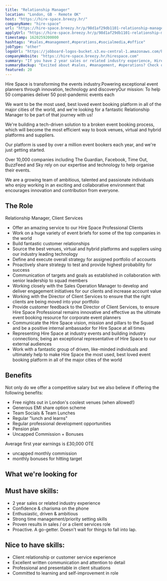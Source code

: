 ```yaml
---
title: "Relationship Manager"
location: "London, GB - Remote OK"
host: "https://hire-space.breezy.hr/"
companyName: "hire-space"
url: "https://hire-space.breezy.hr/p/98d1af29db1101-relationship-manager"
applyUrl: "https://hire-space.breezy.hr/p/98d1af29db1101-relationship-manager/apply"
timestamp: 1620259200000
hashtags: "#sales,#management,#operations,#socialmedia,#office"
jobType: "other"
logoUrl: "https://jobboard-logos-bucket.s3.eu-central-1.amazonaws.com/hire-space"
companyWebsite: "https://hire-space.breezy.hr/hirespace.com"
summary: "If you have 2 year sales or related industry experience, Hire-space has a job opening for a relationship manager"
summaryBackup: "Excited about #sales, #management, #operations? Check out this job post!"
featured: 20
---
```


Hire Space is transforming the events industry.Powering exceptional event planners through innovation, technology and discoveryOur mission: To help 50 companies deliver 50 post-pandemic events each

We want to be the most used, best loved event booking platform in all of the major cities of the world, and we're looking for a fantastic Relationship Manager to be part of that journey with us!

We're building a tech-driven solution to a broken event booking process, which will become the most efficient way to book venues, virtual and hybrid platforms and suppliers.

Our platform is used by over a million event bookers each year, and we're just getting started.

Over 10,000 companies including The Guardian, Facebook, Time Out, BuzzFeed and Sky rely on our expertise and technology to help organise their events.

We are a growing team of ambitious, talented and passionate individuals who enjoy working in an exciting and collaborative environment that encourages innovation and contribution from everyone.

## The Role

Relationship Manager, Client Services

*   Offer an amazing service to our Hire Space Professional Clients
*   Work on a huge variety of event briefs for some of the top companies in the world
*   Build fantastic customer relationships
*   Source the best venues, virtual and hybrid platforms and suppliers using our industry leading technology
*   Define and execute overall strategy for assigned portfolio of accounts
*   Proactively share strategy to test and provide highest probability for success
*   Communication of targets and goals as established in collaboration with senior leadership to squad members
*   Working closely with the Sales Operation Manager to develop and deliver engagement initiatives for our clients and increase account value
*   Working with the Director of Client Services to ensure that the right clients are being moved into your portfolio
*   Provide customer feedback to the Director of Client Services, to ensure Hire Space Professional remains innovative and effective as the ultimate event booking resource for corporate event planners
*   Communicate the Hire Space vision, mission and pillars to the Squad and be a positive internal ambassador for Hire Space at all times
*   Representing Hire Space at industry events and building industry connections; being an exceptional representative of Hire Space to our external audiences
*   Work with a fantastic group of driven, like-minded individuals and ultimately help to make Hire Space the most used, best loved event booking platform in all of the major cities of the world

## Benefits

Not only do we offer a competitive salary but we also believe if offering the following benefits:

*   Free nights out in London's coolest venues (when allowed!)
*   Generous EMI share option scheme
*   Team Socials & Team Lunches
*   Regular "lunch and learns"
*   Regular professional development opportunities
*   Pension plan
*   Uncapped Commission + Bonuses

Average first year earnings is £30,000 OTE

*   uncapped monthly commission
*   monthly bonuses for hitting target

## What we're looking for

## Must have skills:

*   2 year sales or related industry experience
*   Confidence & charisma on the phone
*   Enthusiastic, driven & ambitious
*   Strong time management/priority setting skills
*   Proven results in sales / or a client services role
*   Proactive. A go-getter. Doesn't wait for things to fall into lap.

## Nice to have skills:

*   Client relationship or customer service experience
*   Excellent written communication and attention to detail
*   Professional and presentable in client situations
*   Committed to learning and self-improvement in role
